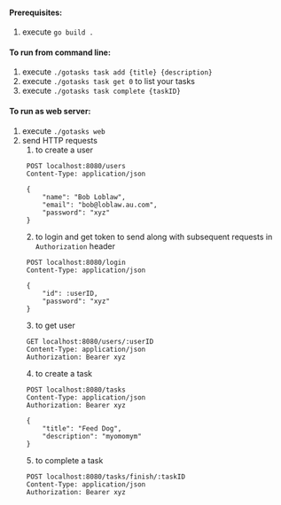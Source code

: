 #### Prerequisites:
1. execute `go build .`

#### To run from command line:
1. execute `./gotasks task add {title} {description}`
2. execute `./gotasks task get 0` to list your tasks
3. execute `./gotasks task complete {taskID}`

#### To run as web server:
1. execute `./gotasks web`
2. send HTTP requests
   1. to create a user
   ```http request
    POST localhost:8080/users
    Content-Type: application/json
    
    {
        "name": "Bob Loblaw",
        "email": "bob@loblaw.au.com",
        "password": "xyz"
    }
    ```
   2. to login and get token to send along with subsequent requests in `Authorization` header
   ```http request
    POST localhost:8080/login
    Content-Type: application/json
    
    {
        "id": :userID,
        "password": "xyz"
    }
    ```
   3. to get user
   ```http request
    GET localhost:8080/users/:userID
    Content-Type: application/json
    Authorization: Bearer xyz
    ```
   4. to create a task
   ```http request
    POST localhost:8080/tasks
    Content-Type: application/json
    Authorization: Bearer xyz
   
    {
        "title": "Feed Dog",
        "description": "myomomym"
    }
    ```
   5. to complete a task
   ```http request
    POST localhost:8080/tasks/finish/:taskID
    Content-Type: application/json
    Authorization: Bearer xyz
    ```